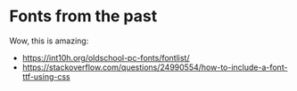 # Fonts from the past

Wow, this is amazing:

- https://int10h.org/oldschool-pc-fonts/fontlist/
- https://stackoverflow.com/questions/24990554/how-to-include-a-font-ttf-using-css
